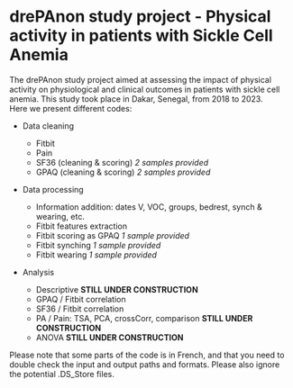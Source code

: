 # drePAnon study project - Physical activity in patients with Sickle Cell Anemia

The drePAnon study project aimed at assessing the impact of physical activity on physiological and clinical outcomes in patients with sickle cell anemia. This study took place in Dakar, Senegal, from 2018 to 2023.  
Here we present different codes:
- Data cleaning
    - Fitbit
    - Pain
    - SF36 (cleaning & scoring) *2 samples provided*
    - GPAQ (cleaning & scoring) *2 samples provided*
- Data processing
    - Information addition: dates V, VOC, groups, bedrest, synch & wearing, etc.
    - Fitbit features extraction
    - Fitbit scoring as GPAQ *1 sample provided*
    - Fitbit synching *1 sample provided*
    - Fitbit wearing *1 sample provided*

- Analysis 
    - Descriptive **STILL UNDER CONSTRUCTION**
    - GPAQ / Fitbit correlation
    - SF36 / Fitbit correlation
    - PA / Pain: TSA, PCA, crossCorr, comparison **STILL UNDER CONSTRUCTION**
    - ANOVA **STILL UNDER CONSTRUCTION**

Please note that some parts of the code is in French, and that you need to double check the input and output paths and formats. Please also ignore the potential .DS_Store files.  
